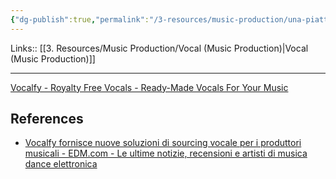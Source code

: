 ```yaml
---
{"dg-publish":true,"permalink":"/3-resources/music-production/una-piattaforma-per-trovare-le-voci/"}
---
```


Links:: [[3. Resources/Music Production/Vocal (Music Production)\|Vocal (Music Production)]]

---
[Vocalfy - Royalty Free Vocals - Ready-Made Vocals For Your Music](https://vocalfy.com/)




## References

- [Vocalfy fornisce nuove soluzioni di sourcing vocale per i produttori musicali - EDM.com - Le ultime notizie, recensioni e artisti di musica dance elettronica](https://edm.com/gear-tech/vocalfy-new-vocal-sourcing-solution-for-music-producers)

